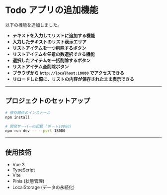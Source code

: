 # Todo アプリの追加機能

以下の機能を追加しました。

- **テキストを入力してリストに追加する機能**
- **入力したテキストのリスト表示エリア**
- **リストアイテムを一つ削除するボタン**
- **リストアイテムを任意の数選択できる機能**
- **選択したアイテムを一括削除するボタン**
- **リストアイテム全削除ボタン**
- **ブラウザから `http://localhost:18080` でアクセスできる**
- **リロードした際に、リストの内容が保存されたまま表示できる**

---

## プロジェクトのセットアップ

```sh
# 依存関係のインストール
npm install

# 開発サーバーの起動 (ポート18080)
npm run dev -- --port 18080
```

---

## 使用技術

- Vue 3
- TypeScript
- Vite
- Pinia (状態管理)
- LocalStorage (データの永続化)
